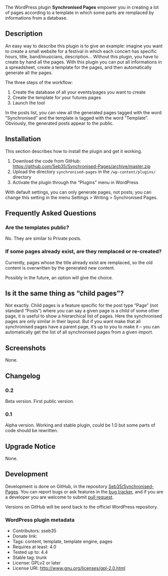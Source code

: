 The WordPress plugin __Synchronised Pages__ empower you in creating a lot of pages according to a template in which some parts are remplaced by informations from a database.

Description
-----------

An easy way to describe this plugin is to give an example: imagine you want to create a small website for a festival in which each concert has specific hours, title, band/musicians, description… Without this plugin, you have to create by hand all the pages. With this plugin you can put all informations in a spreadsheet, create a template for the pages, and then automatically generate all the pages.

The three steps of the workflow:

1. Create the database of all your events/pages you want to create
2. Create the template for your futures pages
3. Launch the tool

In the posts list, you can view all the generated pages tagged with the word ”Synchronised” and the template is tagged with the word ”Template”. Obviously, the generated posts appear to the public.

Installation
------------

This section describes how to install the plugin and get it working.

1. Download the code from GitHub: https://github.com/Seb35/Synchronised-Pages/archive/master.zip
2. Upload the directory `synchronised-pages` in the `/wp-content/plugins/` directory
3. Activate the plugin through the “Plugins” menu in WordPress

With default settings, you can only generate pages, not posts; you can change this setting in the menu Settings > Writing > Synchronised Pages.

Frequently Asked Questions
--------------------------

### Are the templates public?

No. They are similar to Private posts.

### If some pages already exist, are they remplaced or re-created?

Currently, pages whose the title already exist are remplaced, so the old content is overwritten by the generated new content.

Possibly in the future, an option will give the choice.

## Is it the same thing as “child pages”?

Not exactly. Child pages is a feature specific for the post type “Page” (not standard “Posts”) where you can say a given page is a child of some other page, it is useful to show a hierarchical list of pages. Here the synchronised pages are only similar in their layout. But if you want make that all synchronised pages have a parent page, it’s up to you to make it – you can automatically get the list of all synchronised pages from a given import.

Screenshots
-----------

None.

Changelog
---------

### 0.2

Beta version. First public version.

### 0.1

Alpha version. Working and stable plugin, could be 1.0 but some parts of code should be rewritten.

Upgrade Notice
--------------

None.

Development
-----------

Development is done on GitHub, in the repository [Seb35/Synchronised-Pages](https://github.com/Seb35/Synchronised-Pages). You can report bugs or ask features in the [bug tracker](https://github.com/Seb35/Synchronised-Pages/issues), and if you are a developer you are welcome to submit [pull request](https://github.com/Seb35/Synchronised-Pages/pulls).

Versions on GitHub will be send back to the officiel WordPress repository.

### WordPress plugin metadata

- Contributors: sseb35
- Donate link: 
- Tags: content, template, template engine, pages
- Requires at least: 4.0
- Tested up to: 4.4
- Stable tag: trunk
- License: GPLv2 or later
- License URI: http://www.gnu.org/licenses/gpl-2.0.html

